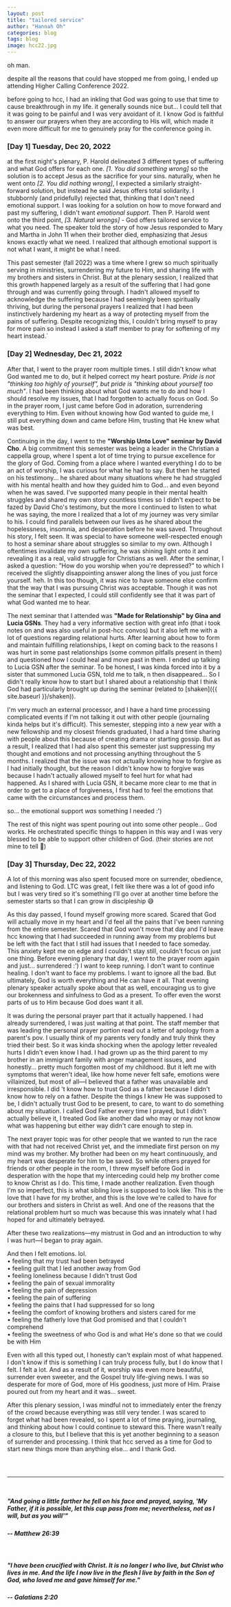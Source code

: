 ```yaml
---
layout: post
title: "tailored service"
author: "Hannah Oh"
categories: blog
tags: blog
image: hcc22.jpg
---
```


oh man.

despite all the reasons that could have stopped me from going, I ended up
attending Higher Calling Conference 2022.

before going to hcc, I had an inkling that God was going to use that time to
cause breakthrough in my life.  it generally sounds nice but... I could tell
that it was going to be painful and I was very avoidant of it. I know God is
faithful to answer our prayers when they are according to His will, which made
it even more difficult for me to genuinely pray for the conference going in.

### [Day 1] Tuesday, Dec 20, 2022

at the first night's plenary, P. Harold delineated 3 different types of
suffering and what God offers for each one. *[1. You did something wrong]* so
the solution is to accept Jesus as the sacrifice for your sins. naturally,
when he went onto *[2. You did nothing wrong]*, I expected a similarly
straight-forward solution, but instead he said Jesus offers total solidarity.
I stubbornly (and pridefully) rejected that, thinking that I don't need
emotional support. I was looking for a solution on how to move forward and
past my suffering, I didn't want *emotional support*. Then P. Harold went onto
the third point, *[3. Natural wrongs]* - God offers tailored service to what you
need. The speaker told the story of how Jesus responded to Mary and Martha in
John 11 when their brother died, emphasizing that Jesus knows exactly what we
need. I realized that although emotional support is not what I want, it might be
what I need.

This past semester (fall 2022) was a time where I grew so much spiritually
serving in ministries, surrendering my future to Him, and sharing life with my
brothers and sisters in Christ. But at the plenary session, I realized that this
growth happened largely as a result of the suffering that I had gone through and
was currently going through. I hadn't allowed myself to acknowledge the
suffering because I had seemingly been spiritually thriving, but during the
personal prayers I realized that I had been instinctively hardening my heart
as a way of protecting myself from the pains of suffering. Despite recognizing
this, I couldn't bring myself to pray for more pain so instead I asked a staff
member to pray for softening of my heart instead.`

### [Day 2] Wednesday, Dec 21, 2022

After that, I went to the prayer room multiple times. I still didn't know what
God wanted me to do, but it helped correct my heart posture. *Pride is not
"thinking too highly of yourself", but pride is "thinking about yourself too
much"*. I had been thinking about what God wants me to do and how I should
resolve my issues, that I had forgotten to actually focus on God. So in the
prayer room, I just came before God in adoration, surrendering everything to
Him. Even without knowing how God wanted to guide me, I still put everything
down and came before Him, trusting that He knew what was best.

Continuing in the day, I went to the **"Worship Unto Love" seminar by David
Cho**. A big commitment this semester was being a leader in the Christian a
cappella group, where I spent a lot of time trying to pursue excellence for the
glory of God. Coming from a place where I wanted everything I do to be an act
of worship, I was curious for what he had to say. But then he started on his
testimony... he shared about many situations where he had struggled with his
mental health and how they guided him to God... and even beyond when he was
saved. I've supported many people in their mental health struggles and shared
my own story countless times so I didn't expect to be fazed by David Cho's
testimony, but the more I continued to listen to what he was saying, the more
I realized that a lot of my journey was very similar to his. I could find
parallels between our lives as he shared about the hopelessness, insomnia, and
desperation before he was saved. Throughout his story, I felt seen. It was
special to have someone well-respected enough to host a seminar share about
struggles so similar to my own. Although I oftentimes invalidate my own
suffering, he was shining light onto it and revealing it as a real, valid
struggle for Christians as well. After the seminar, I asked a question: "How do
you worship when you're depressed?" to which I received the slightly
disappointing answer along the lines of you just force yourself. heh. In this
too though, it was nice to have someone else confirm that the way that I was
pursuing Christ was acceptable. Though it was not the seminar that I expected,
I could still confidently see that it was part of what God wanted me to hear.

The next seminar that I attended was **"Made for Relationship" by Gina and Lucia
GSNs**. They had a very informative section with great info (that i took notes
on and was also useful in post-hcc convos) but it also left me with a lot of
questions regarding relational hurts. After learning about how to form and
maintain fulfilling relationships, I kept on coming back to the reasons I was
hurt in some past relationships (some common pitfalls present in them) and
questioned how I could heal and move past in them. I ended up talking to Lucia
GSN after the seminar. To be honest, I was kinda forced into it by a sister that
summoned Lucia GSN, told me to talk, n then disappeared... So I didn't really
know how to start but I shared about a relationship that I think God had
particularly brought up during the seminar (related to [shaken]({{ site.baseurl }}/shaken)).

I'm very much an external processor, and I have a hard time processing
complicated events if I'm not talking it out with other people (journaling
kinda helps but it's difficult). This semester, stepping into a new year with
a new fellowship and my closest friends graduated, I had a hard time sharing
with people about this because of creating drama or starting gossip. But as a
result, I realized that I had also spent this semester just suppressing my
thought and emotions and not processing anything throughout the 5 months. I
realized that the issue was not actually knowing how to forgive as I had
initially thought, but the reason I didn't know how to forgive was because I
hadn't actually allowed myself to feel hurt for what had happened. As I
shared with Lucia GSN, it became more clear to me that in order to get to a
place of forgiveness, I first had to feel the emotions that came with the
circumstances and process them.

so... the emotional support *was* something I needed :')

The rest of this night was spent pouring out into some other people... God
works. He orchestrated specific things to happen in this way and I was very
blessed to be able to support other children of God. (their stories are not
mine to tell 🥰)

### [Day 3] Thursday, Dec 22, 2022

A lot of this morning was also spent focused more on surrender, obedience,
and listening to God. LTC was great, I felt like there was a lot of good info
but I was very tired so it's something I'll go over at another time before
the semester starts so that I can grow in discipleship 😅

As this day passed, I found myself growing more scared. Scared that God will
actually move in my heart and I'd feel all the pains that I've been running
from the entire semester. Scared that God won't move that day and I'd leave
hcc knowing that I had succeeded in running away from my problems but be left
with the fact that I still had issues that I needed to face someday. This
anxiety kept me on edge and I couldn't stay still, couldn't focus on just one
thing. Before evening plenary that day, I went to the prayer room again and
just... surrendered :') I want to keep running. I don't want to continue
healing. I don't want to face my problems. I want to ignore all the bad. But
ultimately, God is worth everything and He can have it all. That evening
plenary speaker actually spoke about that as well, encouraging us to give our
brokenness and sinfulness to God as a present. To offer even the worst parts
of us to Him because God does want it all.

It was during the personal prayer part that it actually happened. I had
already surrendered, I was just waiting at that point. The staff member that
was leading the personal prayer portion read out a letter of apology from a
parent's pov. I usually think of my parents very fondly and truly think they
tried their best. So it was kinda shocking when the apology letter revealed
hurts I didn't even know I had. I had grown up as the third parent to my
brother in an immigrant family with anger management issues, and honestly...
pretty much forgotten most of my childhood. But it left me with symptoms that
weren't ideal, like how home never felt safe, emotions were villainized, but
most of all—I believed that a father was unavailable and irresponsible. I did
't know how to trust God as a father because I didn't know how to rely on a
father. Despite the things I knew He was supposed to be, I didn't actually
trust God to be present, to care, to want to do something about my situation.
I called God Father every time I prayed, but I didn't actually believe it, I
treated God like another dad who may or may not know what was happening but
either way didn't care enough to step in.

The next prayer topic was for other people that we wanted to run the race
with that had not received Christ yet, and the immediate first person on my
mind was my brother. My brother had been on my heart continuously, and my
heart was desperate for him to be saved. So while others prayed for friends
or other people in the room, I threw myself before God in desperation with
the hope that my interceding could help my brother come to know Christ as I do.
This time, I made another realization. Even though I'm so imperfect, this
is what sibling love is supposed to look like. This is the love that I have
for my brother, and this is the love we're called to have for our brothers
and sisters in Christ as well. And one of the reasons that the relational
problem hurt so much was because this was innately what I had hoped for and
ultimately betrayed.

After these two realizations—my mistrust in God and an introduction to why I
was hurt—I began to pray again.

And then I felt emotions. lol.\
• feeling that my trust had been betrayed\
• feeling guilt that I led another away from God\
• feeling loneliness because I didn't trust God\
• feeling the pain of sexual immorality\
• feeling the pain of depression\
• feeling the pain of suffering\
• feeling the pains that I had suppressed for so long\
• feeling the comfort of knowing brothers and sisters cared for me\
• feeling the fatherly love that God promised and that I couldn't comprehend\
• feeling the sweetness of who God is and what He's done so that we could be 
with Him

Even with all this typed out, I honestly can't explain most of what happened.
I don't know if this is something I can truly process fully, but I do know
that I felt. I felt a lot. And as a result of it, worship was even more
beautiful, surrender even sweeter, and the Gospel truly life-giving news. I
was so desperate for more of God, more of His goodness, just more of Him.
Praise poured out from my heart and it was... sweet.

After this plenary session, I was mindful not to immediately enter the frenzy
of the crowd because everything was still very tender. I was scared to forget
what had been revealed, so I spent a lot of time praying, journaling, and
thinking about how I could continue to steward this. There wasn't really a
closure to this, but I believe that this is yet another beginning to a season
of surrender and processing. I think that hcc served as a time for God to
start new things more than anything else... and I thank God.

` `  
` `  

---

` `  

##### "And going a little farther he fell on his face and prayed, saying, 'My Father, if it is possible, let this cup pass from me; nevertheless, not as I will, but as you will'" 
##### -- Matthew 26:39
` `  

##### "I have been crucified with Christ. It is no longer I who live, but Christ who lives in me. And the life I now live in the flesh I live by faith in the Son of God, who loved me and gave himself for me." 
##### -- Galatians 2:20
